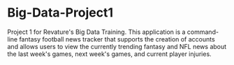 # Big-Data-Project1

Project 1 for Revature's Big Data Training. This application is a command-line fantasy football news tracker that supports the creation of accounts and allows users to view the currently trending fantasy and NFL news about the last week's games, next week's games, and current player injuries.
